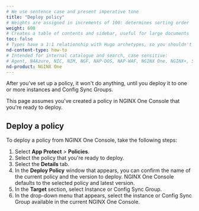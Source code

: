```yaml
---
# We use sentence case and present imperative tone
title: "Deploy policy"
# Weights are assigned in increments of 100: determines sorting order
weight: 600
# Creates a table of contents and sidebar, useful for large documents
toc: false
# Types have a 1:1 relationship with Hugo archetypes, so you shouldn't need to change this
nd-content-type: how-to
# Intended for internal catalogue and search, case sensitive:
# Agent, N4Azure, NIC, NIM, NGF, NAP-DOS, NAP-WAF, NGINX One, NGINX+, Solutions, Unit
nd-product: NGINX One
---
```


After you've set up a policy, it won't do anything, until you deploy it to one or more instances and Config Sync Groups.

This page assumes you've created a policy in NGINX One Console that you're ready to deploy.

## Deploy a policy

To deploy a policy from NGINX One Console, take the following steps:

1. Select **App Protect** > **Policies**.
1. Select the policy that you're ready to deploy.
1. Select the **Details** tab.
1. In the **Deploy Policy** window that appears, you can confirm the name of the current policy and the version to deploy. NGINX One Console defaults to the selected policy and latest version.
1. In the **Target** section, select Instance or Config Sync Group.
1. In the drop-down menu that appears, select the instance or Config Sync Group available in the current NGINX One Console.
